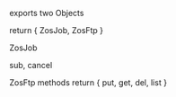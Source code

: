 exports two Objects


return { ZosJob, ZosFtp }


ZosJob

sub, cancel

ZosFtp methods
  return {
    put, get, del, list
  }